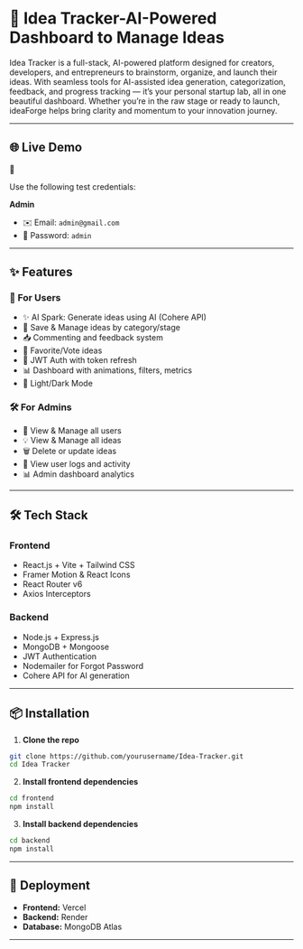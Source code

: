 

# 🚀 Idea Tracker-AI-Powered Dashboard to Manage Ideas

Idea Tracker is a full-stack, AI-powered platform designed for creators, developers, and entrepreneurs to brainstorm, organize, and launch their ideas. With seamless tools for AI-assisted idea generation, categorization, feedback, and progress tracking — it’s your personal startup lab, all in one beautiful dashboard. Whether you’re in the raw stage or ready to launch, ideaForge helps bring clarity and momentum to your innovation journey.


---

## 🌐 Live Demo

🔗 

Use the following test credentials:


**Admin**
- ✉️ Email: `admin@gmail.com`
- 🔑 Password: `admin`

---

## ✨ Features

### 🧠 For Users
- ✨ AI Spark: Generate ideas using AI (Cohere API)
- 💾 Save & Manage ideas by category/stage
- 📥 Commenting and feedback system
- 💖 Favorite/Vote ideas
- 🔐 JWT Auth with token refresh
- 📊 Dashboard with animations, filters, metrics
- 🌙 Light/Dark Mode

### 🛠️ For Admins
- 👥 View & Manage all users
- 💡 View & Manage all ideas
- 🗑️ Delete or update ideas
- 🧾 View user logs and activity
- 📊 Admin dashboard analytics

---

## 🛠️ Tech Stack

### Frontend
- React.js + Vite + Tailwind CSS
- Framer Motion & React Icons
- React Router v6
- Axios Interceptors

### Backend
- Node.js + Express.js
- MongoDB + Mongoose
- JWT Authentication
- Nodemailer for Forgot Password
- Cohere API for AI generation

---

## 📦 Installation

1. **Clone the repo**

```bash
git clone https://github.com/yourusername/Idea-Tracker.git
cd Idea Tracker
```

2. **Install frontend dependencies**

```bash
cd frontend
npm install
```

3. **Install backend dependencies**

```bash
cd backend
npm install
```

---



## 🚀 Deployment

- **Frontend:** Vercel
- **Backend:** Render
- **Database:** MongoDB Atlas

---
